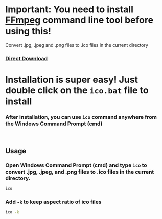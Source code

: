 # Important: You need to install <a href="https://ffmpeg.org/download.html#build-windows" target="_blank">FFmpeg</a> command line tool before using this!  
Convert .jpg, .jpeg and .png files to .ico files in the current directory  
  
### [Direct Download](https://github.com/RellikJaeger/ico.bat/releases/download/v0.0.1-alpha/ico.bat)
  
# Installation is super easy! Just double click on the `ico.bat` file to install  
### After installation, you can use `ico` command anywhere from the Windows Command Prompt (cmd)  
<br>

## Usage
### Open Windows Command Prompt (cmd) and type `ico` to convert .jpg, .jpeg, and .png files to .ico files in the current directory.
```cmd
ico
```
### Add `-k` to keep aspect ratio of ico files
```cmd
ico -k
```

